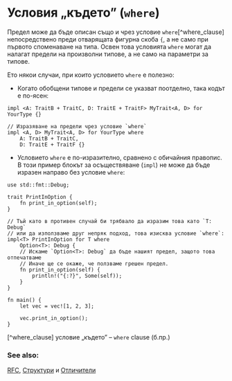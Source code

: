 # Условия „където” (`where`) 

Предел може да бъде описан също и чрез условие `where`[^where_clause] непосредствено преди отварящата фигурна скоба `{`, а не само при първото споменаване на типа. Освен това условията `where` могат да налагат предели на произволни типове, а не само на параметри за типове.

Ето някои случаи, при които условието `where` е полезно:

* Когато обобщени типове и предели се указват поотделно, така кодът е по-ясен:

```rust,ignore
impl <A: TraitB + TraitC, D: TraitE + TraitF> MyTrait<A, D> for YourType {}

// Изразяване на предели чрез условие `where`
impl <A, D> MyTrait<A, D> for YourType where
    A: TraitB + TraitC,
    D: TraitE + TraitF {}
```

* Условието `where` е по-изразително, сравнено с обичайния правопис. В този
  пример блокът за осъществяване (`impl`) не може да бъде изразен направо без
  условие `where`:

```rust,editable
use std::fmt::Debug;

trait PrintInOption {
    fn print_in_option(self);
}

// Тъй като в противен случай би трябвало да изразим това като `T: Debug`
// или да използваме друг непряк подход, това изисква условие `where`: 
impl<T> PrintInOption for T where
    Option<T>: Debug {
    // Искаме `Option<T>: Debug` да бъде нашият предел, защото това отпечатваме
    // Иначе ще се окаже, че ползваме грешен предел.
    fn print_in_option(self) {
        println!("{:?}", Some(self));
    }
}

fn main() {
    let vec = vec![1, 2, 3];

    vec.print_in_option();
}
```

[^where_clause]  условие „където” – `where` clause (б.пр.)

### See also:

[RFC][where], [Структури][struct] и [Отличители][trait]

[struct]: ../custom_types/structs.md
[trait]: ../trait.md
[where]: https://github.com/rust-lang/rfcs/blob/master/text/0135-where.md
